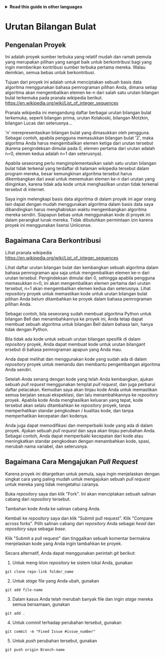 
<!-- Do not translate this -->
<details>
<summary>
<strong> Read this guide in other languages </strong>
</summary>
    <ul>
	    <li><a href="https://github.com/Twiggecode/Integer-Sequences/blob/main/README%20Translations/README_AR.md"> Arabic </a></li>
		<li><a href="https://github.com/Twiggecode/Integer-Sequences/blob/main/README%20Translations/README_CN.md"> Chinese </a></li>
		<li><a href="https://github.com/Twiggecode/Integer-Sequences/blob/main/README.md"> English </a></li>
        <li><a href="https://github.com/Twiggecode/Integer-Sequences/blob/main/README%20Translations/README_FR.md"> French </a></li>
        <li><a href="https://github.com/Twiggecode/Integer-Sequences/blob/main/README%20Translations/README_DE.md"> German </a></li>
		<li><a href="https://github.com/Twiggecode/Integer-Sequences/blob/main/README%20Translations/README_HINDI.md"> Hindi </a></li>
        <li><a href="https://github.com/Twiggecode/Integer-Sequences/blob/main/README%20Translations/README_ID.md"> Indonesian </a></li>
        <li><a href="https://github.com/Twiggecode/Integer-Sequences/blob/main/README%20Translations/README_IT.md"> Italian </a></li>
        <li><a href="https://github.com/Twiggecode/Integer-Sequences/blob/main/README%20Translations/README_KR.md"> Korean </a></li>
        <li><a href="https://github.com/Twiggecode/Integer-Sequences/blob/main/README%20Translations/README_PT.md"> Portuguese </a></li>
        <li><a href="https://github.com/Twiggecode/Integer-Sequences/blob/main/README%20Translations/README_RO.md"> Romanian </a></li>
        <li><a href="https://github.com/Twiggecode/Integer-Sequences/blob/main/README%20Translations/README_RU.md"> Russian </a></li>
        <li><a href="https://github.com/Twiggecode/Integer-Sequences/blob/main/README%20Translations/README_ES.md"> Spanish </a></li>
        <li><a href="https://github.com/Twiggecode/Integer-Sequences/blob/main/README%20Translations/README_AF.md"> Afrikaans </a></li>
        <li><a href="https://github.com/Twiggecode/Integer-Sequences/blob/main/README%20Translations/README_EL.md"> Greek - Ελληνικά </a></li>
        <li><a href="https://github.com/Twiggecode/Integer-Sequences/blob/main/README%20Translations/README_JA.md"> Japanese - 日本語 </a></li>
        <li><a href="https://github.com/Twiggecode/Integer-Sequences/blob/main/README%20Translations/README_NL.md"> Dutch - Nederlands </a></li>
        <li><a href="https://github.com/Twiggecode/Integer-Sequences/blob/main/README%20Translations/README_SW.md"> Swahili - Kiswahili </a></li>
	</ul> 
</details>
<!-- Do not translate this -->

# Urutan Bilangan Bulat

## Pengenalan Proyek

Ini adalah proyek sumber terbuka yang relatif mudah dan ramah pemula yang merupakan pilihan yang sangat baik untuk berkontribusi bagi yang ingin memberikan kontribusi sumber terbuka pertama mereka. Walau demikian, semua bebas untuk berkontribusi.

Tujuan dari proyek ini adalah untuk menciptakan sebuah basis data algoritma menggunakan bahasa pemrograman pilihan Anda, dimana setiap algoritma akan mengembalikan elemen ke-n dari salah satu urutan bilangan bulat terkemuka pada pranala wikipedia berikut. https://en.wikipedia.org/wiki/List_of_integer_sequences

Pranala wikipedia ini mengandung daftar berbagai urutan bilangan bulat terkemuka, seperti bilangan prima, urutan Kolakoski, bilangan Motzkin, bilangan Lucas dan seterusnya...

'n' merepresentasikan bilangan bulat yang dimasukkan oleh pengguna. Sebagai contoh, apabila pengguna memasukkan bilangan bulat '2', maka algoritma Anda harus mengembalikan elemen ketiga dari urutan tersebut (karena pengindeksan dimulai pada 0, elemen pertama dari urutan adalah n=0, elemen kedua adalah n=1 dan seterusnya).

Apabila seseorang perlu mengimplementasikan salah satu urutan bilangan bulat tidak terkenal yang terdaftar di halaman wikipedia tersebut dalam program mereka, besar kemungkinan algoritma tersebut harus dikembangkan dari awal untuk menemukan elemen ke-n dari urutan yang diinginkan, karena tidak ada kode untuk menghasilkan urutan tidak terkenal tersebut di internet.

Saya ingin melengkapi basis data algoritma di dalam proyek ini agar orang lain dapat dengan mudah menggunakan algoritma dalam basis data saya dibandingkan harus menghabiskan waktu mengembangkan algoritma mereka sendiri. Siapapun bebas untuk menggunakan kode di proyek ini dalam perangkat lunak mereka. Tidak dibutuhkan permintaan izin karena proyek ini menggunakan lisensi Unlicense.

## Bagaimana Cara Berkontribusi

Lihat pranala wikipedia https://en.wikipedia.org/wiki/List_of_integer_sequences

Lihat daftar urutan bilangan bulat dan kembangkan sebuah algoritma dalam bahasa pemrograman apa saja untuk mengembalikan elemen ke-n dari urutan tersebut. Pengindeksan dimulai dari 0, sehingga apabila pengguna memasukkan n=0, ini akan mengembalikan elemen pertama dari urutan tersebut, n=1 akan mengembalikan elemen kedua dan seterusnya. Lihat _repository_ proyek untuk memastikan kode untuk urutan bilangan bulat pilihan Anda belum ditambahkan ke proyek dalam bahasa pemrograman pilihan Anda.

Sebagai contoh, bila seseorang sudah membuat algoritma Python untuk bilangan Bell dan menambahkannya ke proyek ini, Anda tetap dapat membuat sebuah algoritma untuk bilangan Bell dalam bahasa lain, hanya tidak dengan Python.

Bila tidak ada kode untuk sebuah urutan bilangan spesifik di dalam _repository_ proyek, Anda dapat membuat kode untuk urutan bilangant ersebut di bahasa pemrograman apapun yang Anda mau.

Anda dapat melihat dan menggunakan kode yang sudah ada di dalam _repository_ proyek untuk memandu dan membantu pengembangan algoritma Anda sendiri.

Setelah Anda senang dengan kode yang telah Anda kembangkan, ajukan sebuah _pull request_ menggunakan templat _pull request_, dan juga perbarui daftar pelacakan. Kemudian saya akan tinjau kode Anda untuk memastikan semua berjalan sesuai ekspektasi, dan lalu menambahkannya ke _repository_ proyek. Apabila kode Anda menghasilkan keluaran yang tepat, kode tersebut akan selalu ditambahkan ke _repository_ proyek, tanpa memperhatikan standar pengkodean / kualitas kode, dan tanpa memperhatikan kecepatan dari kodenya.

Anda juga dapat memodifikasi dan memperbaiki kode yang ada di dalam proyek. Ajukan sebuah _pull request_ dan saya akan tinjau perubahan Anda. Sebagai contoh, Anda dapat memperbaiki kecepatan dari kode atau meningkatkan standar pengkodean dengan menambahkan kode, spasi, merubah nama variabel, dan seterusnya.

## Bagaimana Cara Mengajukan _Pull Request_

Karena proyek ini ditargetkan untuk pemula, saya ingin menjelaskan dengan singkat cara yang paling mudah untuk mengajukan sebuah _pull request_ untuk mereka yang tidak mengetahui caranya.

Buka _repository_ saya dan klik "Fork". Ini akan menciptakan sebuah salinan cabang dari _repository_ tersebut.

Tambahan kode Anda ke salinan cabang Anda.

Kembali ke _repository_ saya dan klik "Submit pull request". Klik "Compare across forks". Pilih salinan cabang dari _repository_ Anda sebagai _head_ dan _repository_ saya sebagai _base_.

Klik "Submit a pull request" dan tinggalkan sebuah komentar bermakna menjelaskan kode yang Anda ingin tambahkan ke proyek.

Secara alternatif, Anda dapat menggunakan perintah _git_ berikut:

1. Untuk meng-klon _repository_ ke sistem lokal Anda, gunakan

`git clone repo-link folder_name`

2. Untuk _stage_ file yang Anda ubah, gunakan

`git add file-name`

3. Dalam kasus Anda telah merubah banyak file dan ingin _stage_ mereka semua bersamaan, gunakan

`git add .`

4. Untuk _commit_ terhadap perubahan tersebut, gunakan

`git commit -m "Fixed Issue #issue_number"`

5. Untuk _push_ perubahan tersebut, gunakan

`git push origin Branch-name`
